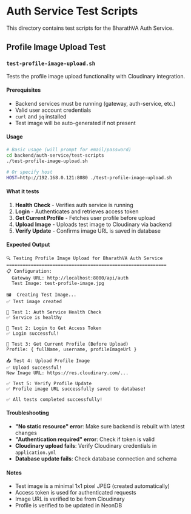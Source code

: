 # Auth Service Test Scripts

This directory contains test scripts for the BharathVA Auth Service.

## Profile Image Upload Test

### `test-profile-image-upload.sh`

Tests the profile image upload functionality with Cloudinary integration.

#### Prerequisites

- Backend services must be running (gateway, auth-service, etc.)
- Valid user account credentials
- `curl` and `jq` installed
- Test image will be auto-generated if not present

#### Usage

```bash
# Basic usage (will prompt for email/password)
cd backend/auth-service/test-scripts
./test-profile-image-upload.sh

# Or specify host
HOST=http://192.168.0.121:8080 ./test-profile-image-upload.sh
```

#### What it tests

1. **Health Check** - Verifies auth service is running
2. **Login** - Authenticates and retrieves access token
3. **Get Current Profile** - Fetches user profile before upload
4. **Upload Image** - Uploads test image to Cloudinary via backend
5. **Verify Update** - Confirms image URL is saved in database

#### Expected Output

```
🔍 Testing Profile Image Upload for BharathVA Auth Service
===========================================================
📋 Configuration:
  Gateway URL: http://localhost:8080/api/auth
  Test Image: test-profile-image.jpg

🖼️  Creating Test Image...
✅ Test image created

🏥 Test 1: Auth Service Health Check
✅ Service is healthy

🔐 Test 2: Login to Get Access Token
✅ Login successful!

👤 Test 3: Get Current Profile (Before Upload)
Profile: { fullName, username, profileImageUrl }

📤 Test 4: Upload Profile Image
✅ Upload successful!
New Image URL: https://res.cloudinary.com/...

✅ Test 5: Verify Profile Update
✅ Profile image URL successfully saved to database!

✅ All tests completed successfully!
```

#### Troubleshooting

- **"No static resource" error**: Make sure backend is rebuilt with latest changes
- **"Authentication required" error**: Check if token is valid
- **Cloudinary upload fails**: Verify Cloudinary credentials in `application.yml`
- **Database update fails**: Check database connection and schema

#### Notes

- Test image is a minimal 1x1 pixel JPEG (created automatically)
- Access token is used for authenticated requests
- Image URL is verified to be from Cloudinary
- Profile is verified to be updated in NeonDB

